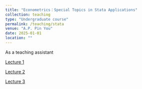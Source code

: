 ```yaml
---
title: "Econometrics：Special Topics in Stata Applications"
collection: teaching
type: "Undergraduate course"
permalink: /teaching/stata
venue: "A.P. Pin You"
date: 2025-01-01
location: ""
---
```


As a teaching assistant

[Lecture 1]()

[Lecture 2]()

[Lecture 3]()
